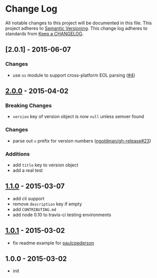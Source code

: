 # Change Log
All notable changes to this project will be documented in this file.
This project adheres to [Semantic Versioning](http://semver.org/).
This change log adheres to standards from [Keep a CHANGELOG](http://keepachangelog.com).

## [2.0.1] - 2015-06-07

### Changes
* use `os` module to support cross-platform EOL parsing ([#4](https://github.com/ngoldman/changelog-parser/pull/4))

## [2.0.0] - 2015-04-02

### Breaking Changes
* `version` key of version object is now `null` unless semver found

### Changes
* parse out `v` prefix for version numbers ([ngoldman/gh-release#23](https://github.com/ngoldman/gh-release/issues/23))

### Additions
* add `title` key to version object
* add a real test

## [1.1.0] - 2015-03-07
* add cli support
* remove `description` key if empty
* add `CONTRIBUTING.md`
* add node 0.10 to travis-ci testing environments

## [1.0.1] - 2015-03-02
* fix readme example for [paulcpederson](http://github.com/paulcpederson/)

## 1.0.0 - 2015-03-02
* init

[2.0.0]: https://github.com/ngoldman/changelog-parser/compare/v2.0.0...v2.0.1
[2.0.0]: https://github.com/ngoldman/changelog-parser/compare/v1.1.0...v2.0.0
[1.1.0]: https://github.com/ngoldman/changelog-parser/compare/v1.0.1...v1.1.0
[1.0.1]: https://github.com/ngoldman/changelog-parser/compare/v1.0.0...v1.0.1
